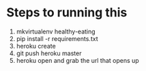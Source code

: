 # Steps to running this

1) mkvirtualenv healthy-eating
2) pip install -r requirements.txt
3) heroku create
4) git push heroku master
5) heroku open and grab the url that opens up
